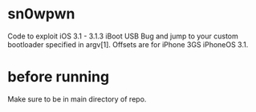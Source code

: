 # sn0wpwn
Code to exploit iOS 3.1 - 3.1.3 iBoot USB Bug and jump to your custom bootloader specified in argv[1]. Offsets are for iPhone 3GS iPhoneOS 3.1.
# before running
Make sure to be in main directory of repo.
